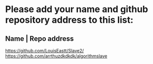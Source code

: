 # Please add your name and github repository address to this list:

## Name | Repo address

https://github.com/LouisEastt/Slave2/
https://github.com/arrthuzdkdkdk/algorithmslave

